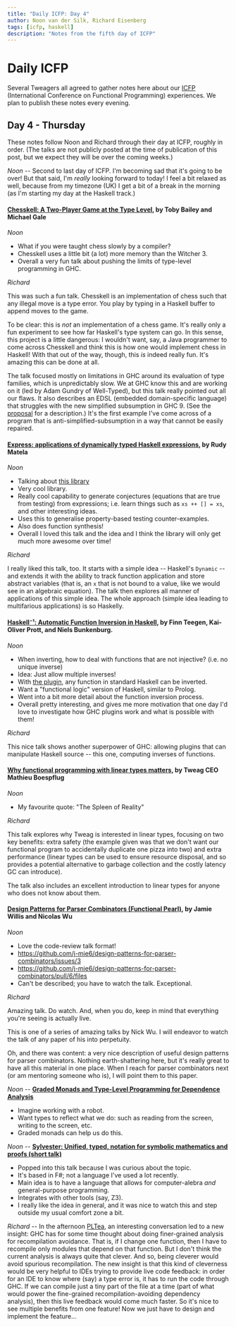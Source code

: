 ```yaml
---
title: "Daily ICFP: Day 4"
author: Noon van der Silk, Richard Eisenberg
tags: [icfp, haskell]
description: "Notes from the fifth day of ICFP"
---
```


# Daily ICFP

Several Tweagers all agreed to gather notes here about our
[ICFP](https://icfp21.sigplan.org/) (International Conference on Functional
Programming) experiences. We plan to publish these notes every evening.

## Day 4 - Thursday

These notes follow Noon and Richard through their day at ICFP,
roughly in order. (The talks are not publicly posted at the time
of publication of this post, but we expect they will be over the
coming weeks.)

_Noon_ -- Second to last day of ICFP. I'm becoming sad that it's
going to be over! But that said, I'm _really_ looking forward to today!
I feel a bit relaxed as well, because from my timezone (UK) I get a bit
of a break in the morning (as I'm starting my day at the Haskell track.)

#### [Chesskell: A Two-Player Game at the Type Level](https://icfp21.sigplan.org/details/haskellsymp-2021/9/Chesskell-A-Two-Player-Game-at-the-Type-Level), by Toby Bailey and Michael Gale

_Noon_

- What if you were taught chess slowly by a compiler?
- Chesskell uses a little bit (a lot) more memory than the Witcher 3.
- Overall a very fun talk about pushing the limits of type-level programming in GHC.

_Richard_

This was such a fun talk. Chesskell is an implementation of chess such that
any illegal move is a type error. You play by typing in a Haskell buffer to
append moves to the game.

To be clear: this is _not_ an implementation of a chess game. It's really only
a fun experiment to see how far Haskell's type system can go. In this sense,
this project is a little dangerous: I wouldn't want, say, a Java programmer to
come across Chesskell and think this is how one would implement chess in
Haskell! With that out of the way, though, this _is_ indeed really fun. It's
amazing this can be done at all.

The talk focused mostly on limitations in GHC around its evaluation of type
families, which is unpredictably slow. We at GHC know this and are working on
it (led by Adam Gundry of Well-Typed), but this talk really pointed out all
our flaws. It also describes an EDSL (embedded domain-specific language) that
struggles with the new simplified subsumption in GHC 9. (See the
[proposal](https://github.com/ghc-proposals/ghc-proposals/pull/287) for a
description.) It's the first example I've come across of a program that is
anti-simplified-subsumption in a way that cannot be easily repaired.

#### [Express: applications of dynamically typed Haskell expressions](https://icfp21.sigplan.org/details/haskellsymp-2021/8/Express-applications-of-dynamically-typed-Haskell-expressions), by Rudy Matela

_Noon_

- Talking about [this library](https://hackage.haskell.org/package/express)
- Very cool library.
- Really cool capability to generate conjectures (equations that are true from testing) from expressions; i.e. learn things such as `xs ++ [] = xs`, and other interesting ideas.
- Uses this to generalise property-based testing counter-examples.
- Also does function synthesis!
- Overall I loved this talk and the idea and I think the library will only get much more awesome over time!

_Richard_

I really liked this talk, too. It starts with a simple idea -- Haskell's
`Dynamic` -- and extends it with the ability to track function application and
store abstract variables (that is, an `x` that is not bound to a value, like
we would see in an algebraic equation). The talk then explores all manner of
applications of this simple idea. The whole approach (simple idea leading to
multifarious applications) is so Haskelly.

#### [Haskell⁻¹: Automatic Function Inversion in Haskell](https://icfp21.sigplan.org/details/haskellsymp-2021/4/Haskell-Automatic-Function-Inversion-in-Haskell), by Finn Teegen, Kai-Oliver Prott, and Niels Bunkenburg.

_Noon_

- When inverting, how to deal with functions that are not injective? (i.e. no unique inverse)
- Idea: Just allow multiple inverses!
- With [the plugin](https://github.com/cau-placc/inversion-plugin), any function in standard Haskell can be inverted.
- Want a "functional logic" version of Haskell, similar to Prolog.
- Went into a bit more detail about the function inversion process.
- Overall pretty interesting, and gives me more motivation that one day I'd love to investigate how GHC plugins work and what is possible with them!

_Richard_

This nice talk shows another superpower of GHC: allowing plugins that can
manipulate Haskell source -- this one, computing inverses of functions.

#### [Why functional programming with linear types matters](https://icfp21.sigplan.org/details/haskellsymp-2021/12/Why-Functional-Programming-with-Linear-Types-Matters), by Tweag CEO Mathieu Boespflug

_Noon_

- My favourite quote: "The Spleen of Reality"

_Richard_

This talk explores why Tweag is interested in linear types, focusing on two
key benefits: extra safety (the example given was that we don't want our
functional program to accidentally duplicate one pizza into two) and extra
performance (linear types can be used to ensure resource disposal, and so
provides a potential alternative to garbage collection and the costly latency
GC can introduce).

The talk also includes an excellent introduction to linear types for anyone
who does not know about them.

#### [Design Patterns for Parser Combinators (Functional Pearl)](https://icfp21.sigplan.org/details/haskellsymp-2021/6/Design-Patterns-for-Parser-Combinators-Functional-Pearl-), by Jamie Willis and Nicolas Wu

_Noon_

- Love the code-review talk format!
- <https://github.com/j-mie6/design-patterns-for-parser-combinators/issues/3>
- <https://github.com/j-mie6/design-patterns-for-parser-combinators/pull/6/files>
- Can't be described; you have to watch the talk. Exceptional.

_Richard_

Amazing talk. Do watch. And, when you do, keep in mind that everything you're
seeing is actually live.

This is one of a series of amazing talks by Nick Wu. I will endeavor to watch
the talk of any paper of his into perpetuity.

Oh, and there was content: a very nice description of useful design patterns
for parser combinators. Nothing earth-shattering here, but it's really great
to have all this material in one place. When I reach for parser combinators
next (or am mentoring someone who is), I will point them to this paper.

_Noon_ -- **[Graded Monads and Type-Level Programming for Dependence Analysis](https://icfp21.sigplan.org/details/haskellsymp-2021/3/Graded-Monads-and-Type-Level-Programming-for-Dependence-Analysis)**

- Imagine working with a robot.
- Want types to reflect what we do: such as reading from the screen, writing to the screen, etc.
- Graded monads can help us do this.

_Noon_ -- **[Sylvester: Unified, typed, notation for symbolic mathematics and proofs (short talk)](https://icfp21.sigplan.org/details/mlfamilyworkshop-2021-papers/6/Sylvester-Unified-typed-notation-for-symbolic-mathematics-and-proofs-short-talk-)**

- Popped into this talk because I was curious about the topic.
- It's based in F#; not a language I've used a lot recently.
- Main idea is to have a language that allows for computer-alebra _and_ general-purpose programming.
- Integrates with other tools (say, Z3).
- I really like the idea in general, and it was nice to watch this and step outside my usual comfort zone a bit.

_Richard_ -- In the afternoon [PLTea](https://pltea.github.io/), an
interesting conversation led to a new insight: GHC has for some time thought
about doing finer-grained analysis for recompilation avoidance. That is, if I
change one function, then I have to recompile only modules that depend on
that function. But I don't think the current analysis is always quite that
clever. And so, being cleverer would avoid spurious recompilation. The new
insight is that this kind of cleverness would be very helpful to IDEs trying
to provide live code feedback: in order for an IDE to know where (say) a type
error is, it has to run the code through GHC. If we can compile just a tiny
part of the file at a time (part of what would power the fine-grained
recompilation-avoiding dependency analysis), then this live feedback would
come much faster. So it's nice to see multiple benefits from one feature! Now
we just have to design and implement the feature...

